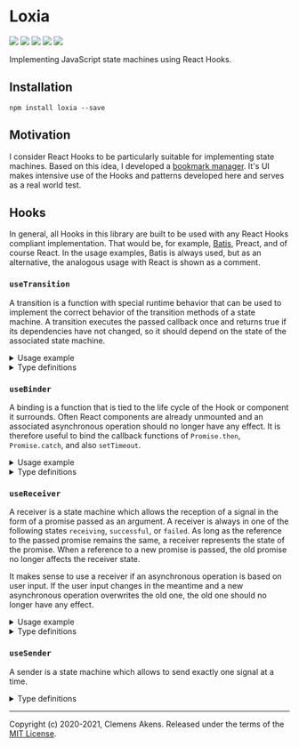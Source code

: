 # Loxia

[![][ci-badge]][ci-link] [![][version-badge]][version-link]
[![][license-badge]][license-link] [![][types-badge]][types-link]
[![][size-badge]][size-link]

[ci-badge]: https://github.com/clebert/loxia/workflows/CI/badge.svg
[ci-link]: https://github.com/clebert/loxia
[version-badge]: https://badgen.net/npm/v/loxia
[version-link]: https://www.npmjs.com/package/loxia
[license-badge]: https://badgen.net/npm/license/loxia
[license-link]: https://github.com/clebert/loxia/blob/master/LICENSE
[types-badge]: https://badgen.net/npm/types/loxia
[types-link]: https://github.com/clebert/loxia
[size-badge]: https://badgen.net/bundlephobia/minzip/loxia
[size-link]: https://bundlephobia.com/result?p=loxia

Implementing JavaScript state machines using React Hooks.

## Installation

```
npm install loxia --save
```

## Motivation

I consider React Hooks to be particularly suitable for implementing state
machines. Based on this idea, I developed a
[bookmark manager](https://github.com/clebert/bookmark.wtf). It's UI makes
intensive use of the Hooks and patterns developed here and serves as a real
world test.

## Hooks

In general, all Hooks in this library are built to be used with any React Hooks
compliant implementation. That would be, for example,
[Batis](https://github.com/clebert/batis), Preact, and of course React. In the
usage examples, Batis is always used, but as an alternative, the analogous usage
with React is shown as a comment.

### `useTransition`

A transition is a function with special runtime behavior that can be used to
implement the correct behavior of the transition methods of a state machine. A
transition executes the passed callback once and returns true if its
dependencies have not changed, so it should depend on the state of the
associated state machine.

<details>
  <summary>Usage example</summary>

```js
import {createTransitionHook} from 'loxia';
import {Host} from 'batis'; // import * as React from 'react';

const useTransition = createTransitionHook(Host /* React */);

function useLock(): Lock {
  const [locked, setLocked] = Host /* React */.useState(false);
  const transition = useTransition(locked);

  const lock = Host /* React */.useCallback(
    () => transition(() => setLocked(true)),
    [transition]
  );

  const unlock = Host /* React */.useCallback(
    () => transition(() => setLocked(false)),
    [transition]
  );

  return Host /* React */.useMemo(
    () => (locked ? {locked, unlock} : {locked, lock}),
    [locked]
  );
}
```

</details>

<details>
  <summary>Type definitions</summary>

```ts
function createTransitionHook(hooks: BatisHooks): UseTransition;
```

```ts
type UseTransition = (
  ...dependencies: readonly [unknown, ...unknown[]]
) => Transition;
```

```ts
type Transition = (callback?: () => void) => boolean;
```

</details>

### `useBinder`

A binding is a function that is tied to the life cycle of the Hook or component
it surrounds. Often React components are already unmounted and an associated
asynchronous operation should no longer have any effect. It is therefore useful
to bind the callback functions of `Promise.then`, `Promise.catch`, and also
`setTimeout`.

<details>
  <summary>Usage example</summary>

```js
import {createBinderHook} from 'loxia';
import {Host} from 'batis'; // import * as React from 'react';

const useBinder = createBinderHook(Host /* React */);

function useExample() {
  const bind = useBinder();

  Host /* React */.useEffect(() => {
    setTimeout(
      bind(() => {
        // ...
      })
    );
  });
}
```

</details>

<details>
  <summary>Type definitions</summary>

```ts
function createBinderHook(hooks: BatisHooks): UseBinder;
```

```ts
type UseBinder = () => Bind;
```

```ts
type Bind = <TCallback extends (...args: any[]) => void>(
  callback: TCallback
) => Binding<TCallback>;
```

```ts
type Binding<TCallback extends (...args: any[]) => void> = (
  ...args: Parameters<TCallback>
) => boolean;
```

</details>

### `useReceiver`

A receiver is a state machine which allows the reception of a signal in the form
of a promise passed as an argument. A receiver is always in one of the following
states `receiving`, `successful`, or `failed`. As long as the reference to the
passed promise remains the same, a receiver represents the state of the promise.
When a reference to a new promise is passed, the old promise no longer affects
the receiver state.

It makes sense to use a receiver if an asynchronous operation is based on user
input. If the user input changes in the meantime and a new asynchronous
operation overwrites the old one, the old one should no longer have any effect.

<details>
  <summary>Usage example</summary>

```js
import {createReceiverHook} from 'loxia';
import {Host} from 'batis'; // import * as React from 'react';

const useReceiver = createReceiverHook(Host /* React */);

function useAsyncJsonData(url) {
  const signal = Host /* React */.useMemo(
    () => fetch(url).then((response) => response.json()),
    [url]
  );

  return useReceiver(signal);
}
```

</details>

<details>
  <summary>Type definitions</summary>

```ts
function createReceiverHook(hooks: BatisHooks): UseReceiver;
```

```ts
type UseReceiver = <TValue>(signal: Promise<TValue>) => Receiver<TValue>;
```

```ts
type Receiver<TValue> =
  | ReceivingReceiver
  | SuccessfulReceiver<TValue>
  | FailedReceiver;

interface ReceivingReceiver {
  readonly state: 'receiving';
  readonly value?: undefined;
  readonly reason?: undefined;
}

interface SuccessfulReceiver<TValue> {
  readonly state: 'successful';
  readonly value: TValue;
  readonly reason?: undefined;
}

interface FailedReceiver {
  readonly state: 'failed';
  readonly value?: undefined;
  readonly reason: unknown;
}
```

</details>

### `useSender`

A sender is a state machine which allows to send exactly one signal at a time.

<details>
  <summary>Type definitions</summary>

```ts
function createSenderHook(hooks: BatisHooks): UseSender;
```

```ts
type UseSender = () => Sender;
```

```ts
type Sender = IdleSender | SendingSender | FailedSender;

interface IdleSender {
  readonly state: 'idle';
  readonly reason?: undefined;

  send(signal: Promise<unknown>): boolean;
}

interface SendingSender {
  readonly state: 'sending';
  readonly reason?: undefined;
  readonly send?: undefined;
}

interface FailedSender {
  readonly state: 'failed';
  readonly reason: unknown;

  send(signal: Promise<unknown>): boolean;
}
```

</details>

---

Copyright (c) 2020-2021, Clemens Akens. Released under the terms of the
[MIT License](https://github.com/clebert/loxia/blob/master/LICENSE).
